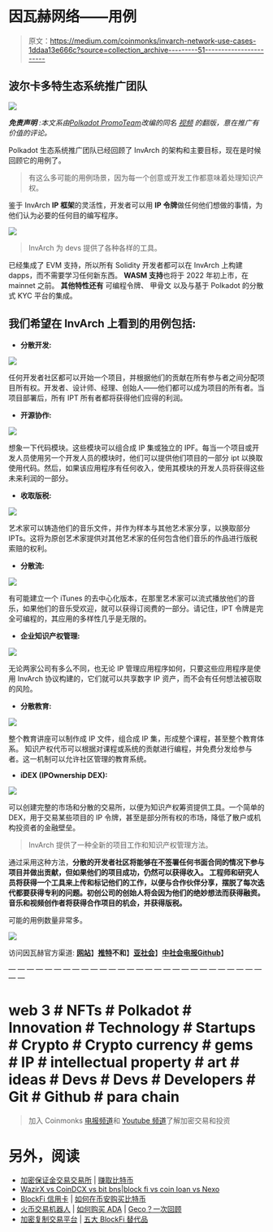 # 因瓦赫网络——用例

> 原文：<https://medium.com/coinmonks/invarch-network-use-cases-1ddaa13e666c?source=collection_archive---------51----------------------->

## 波尔卡多特生态系统推广团队

![](img/1bf1bf15e2fb3c0d6e3b6886aa582605.png)

***免责声明*** *:本文系由*[*Polkadot PromoTeam*](https://medium.com/polkadot-ecosystem-promoteam)*改编的同名* [*视频*](https://youtu.be/WRMJ5r858-A) *的翻版，意在推广有价值的评论。*

Polkadot 生态系统推广团队已经回顾了 InvArch 的架构和主要目标，现在是时候回顾它的用例了。

> 有这么多可能的用例场景，因为每一个创意或开发工作都意味着处理知识产权。

鉴于 InvArch **IP 框架**的灵活性，开发者可以用 **IP 令牌**做任何他们想做的事情，为他们认为必要的任何目的编写程序。

![](img/9f30fcbb8bfb4c4f5bbd14c02f27a221.png)

> InvArch 为 devs 提供了各种各样的工具。

已经集成了 EVM 支持，所以所有 Solidity 开发者都可以在 InvArch 上构建 dapps，而不需要学习任何新东西。
**WASM 支持**也将于 2022 年初上市，在 mainnet 之前。
**其他特性还有** 可编程令牌、
甲骨文
以及与基于 Polkadot 的分散式 KYC 平台的集成。

## 我们希望在 InvArch 上看到的用例包括:

- **分散开发:**

![](img/55659137fc1748e69bd0cdcf55aaa7be.png)

任何开发者社区都可以开始一个项目，并根据他们的贡献在所有参与者之间分配项目所有权。开发者、设计师、经理、创始人——他们都可以成为项目的所有者。当项目部署后，所有 IPT 所有者都将获得他们应得的利润。

*   **开源协作:**

![](img/261da546438be221e25229e37aa5a96c.png)

想象一下代码模块。这些模块可以组合成 IP 集或独立的 IPF。每当一个项目或开发人员使用另一个开发人员的模块时，他们可以提供他们项目的一部分 ipt 以换取使用代码。然后，如果该应用程序有任何收入，使用其模块的开发人员将获得这些未来利润的一部分。

*   **收取版税:**

![](img/d23e014600372466cd9192705c59e0ae.png)

艺术家可以铸造他们的音乐文件，并作为样本与其他艺术家分享，以换取部分 IPTs。这将为原创艺术家提供对其他艺术家的任何包含他们音乐的作品进行版税索赔的权利。

*   **分散流:**

![](img/56da2d483ad7e3da7f211091e813e6a3.png)

有可能建立一个 iTunes 的去中心化版本，在那里艺术家可以流式播放他们的音乐，如果他们的音乐受欢迎，就可以获得订阅费的一部分。请记住，IPT 令牌是完全可编程的，其应用的多样性几乎是无限的。

*   **企业知识产权管理:**

![](img/acde841fc3dbdf5f2bbbaaf6084b7529.png)

无论两家公司有多么不同，也无论 IP 管理应用程序如何，只要这些应用程序是使用 InvArch 协议构建的，它们就可以共享数字 IP 资产，而不会有任何想法被窃取的风险。

*   **分散教育:**

![](img/ca8817a3ba5c6cacdd1ab946dc7cbde6.png)

整个教育讲座可以制作成 IP 文件，组合成 IP 集，形成整个课程，甚至整个教育体系。
知识产权代币可以根据对课程或系统的贡献进行编程，并免费分发给参与者。这一机制可以允许社区管理的教育系统。

*   **iDEX (IPOwnership DEX):**

![](img/87c93c28e4765984c4d8a06957839aa5.png)

可以创建完整的市场和分散的交易所，以便为知识产权筹资提供工具。一个简单的 DEX，用于交易某些项目的 IP 令牌，甚至是部分所有权的市场，降低了散户或机构投资者的金融壁垒。

> InvArch 提供了一种全新的项目工作和知识产权管理方法。

通过采用这种方法，**分散的开发者社区将能够在不签署任何书面合同的情况下参与项目并做出贡献，但如果他们的项目成功，仍然可以获得收入。
**工程师和研究人员**将获得一个工具来上传和标记他们的工作，以便与合作伙伴分享，摆脱了每次迭代都要获得专利的问题。初创公司的创始人将会因为他们的绝妙想法而获得融资。
**音乐和视频创作者**将获得合作项目的机会，并获得版税。**

可能的用例数量非常多。

![](img/d6fa6843f03d807c77fb70ea075aabef.png)

访问因瓦赫官方渠道:
[**网站**](https://invarch.network/)】[**推特**](https://twitter.com/InvArchNetwork)**不和**】[**亚社会**](https://app.subsocial.network/5857)】[**中社会**](https://invarch.medium.com/)[**电报**](https://t.me/InvArch)[**Github**](https://github.com/Invarch)】

— — — — — — — — — — — — — — — — — — — — — — — — — — — — — —

# web 3 # NFTs # Polkadot # Innovation # Technology # Startups # Crypto # Crypto currency # gems # IP # intellectual property # art # ideas # Devs # Devs # Developers # Git # Github # para chain

> 加入 Coinmonks [电报频道](https://t.me/coincodecap)和 [Youtube 频道](https://www.youtube.com/c/coinmonks/videos)了解加密交易和投资

# 另外，阅读

*   [加密保证金交易交易所](/coinmonks/crypto-margin-trading-exchanges-428b1f7ad108) | [赚取比特币](/coinmonks/earn-bitcoin-6e8bd3c592d9)
*   [WazirX vs CoinDCX vs bit bns](/coinmonks/wazirx-vs-coindcx-vs-bitbns-149f4f19a2f1)|[block fi vs coin loan vs Nexo](/coinmonks/blockfi-vs-coinloan-vs-nexo-cb624635230d)
*   [BlockFi 信用卡](https://coincodecap.com/blockfi-credit-card) | [如何在币安购买比特币](https://coincodecap.com/buy-bitcoin-binance)
*   [火币交易机器人](https://coincodecap.com/huobi-trading-bot) | [如何购买 ADA](https://coincodecap.com/buy-ada-cardano) | [Geco？一次回顾](https://coincodecap.com/geco-one-review)
*   [加密复制交易平台](/coinmonks/top-10-crypto-copy-trading-platforms-for-beginners-d0c37c7d698c) | [五大 BlockFi 替代品](https://coincodecap.com/blockfi-alternatives)